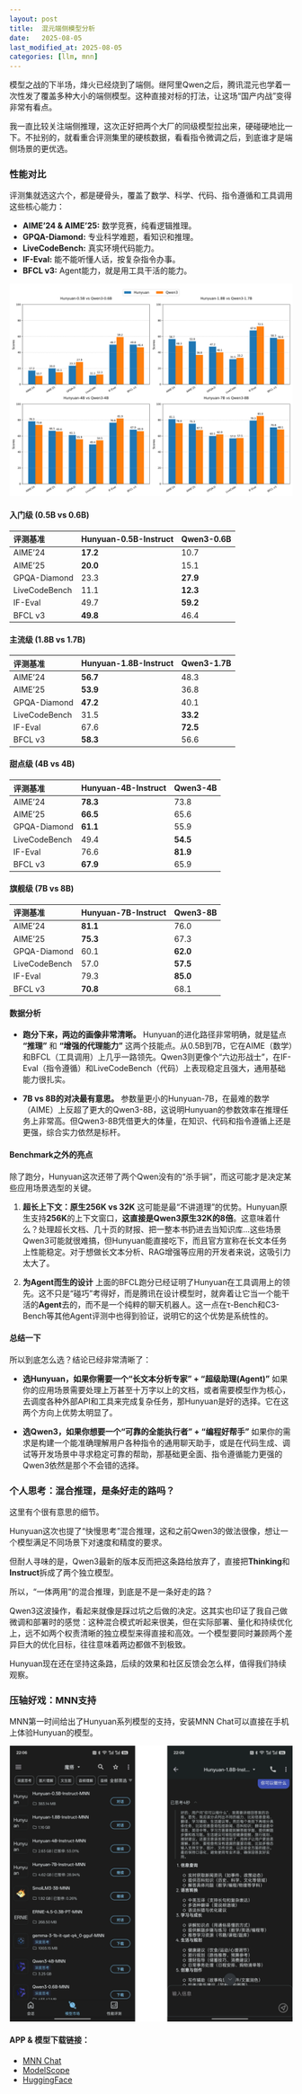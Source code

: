 ```yaml
---
layout: post
title:  混元端侧模型分析
date:   2025-08-05
last_modified_at: 2025-08-05
categories: [llm, mnn]
---
```


模型之战的下半场，烽火已经烧到了端侧。继阿里Qwen之后，腾讯混元也学着一次性发了覆盖多种大小的端侧模型。这种直接对标的打法，让这场“国产内战”变得非常有看点。

我一直比较关注端侧推理，这次正好把两个大厂的同级模型拉出来，硬碰硬地比一下。不扯别的，就看重合评测集里的硬核数据，看看指令微调之后，到底谁才是端侧场景的更优选。

### **性能对比**

评测集就选这六个，都是硬骨头，覆盖了数学、科学、代码、指令遵循和工具调用这些核心能力：
*   **AIME’24 & AIME’25:** 数学竞赛，纯看逻辑推理。
*   **GPQA-Diamond:** 专业科学难题，看知识和推理。
*   **LiveCodeBench:** 真实环境代码能力。
*   **IF-Eval:** 能不能听懂人话，按复杂指令办事。
*   **BFCL v3:** Agent能力，就是用工具干活的能力。

![](/assets/images/hunyuan/hunyuan_qwen3.png)

#### **入门级 (0.5B vs 0.6B)**

| **评测基准** | **Hunyuan-0.5B-Instruct** | **Qwen3-0.6B** |
| :--- | :--- | :--- |
| AIME’24 | **17.2** | 10.7 |
| AIME’25 | **20.0** | 15.1 |
| GPQA-Diamond | 23.3 | **27.9** |
| LiveCodeBench | 11.1 | **12.3** |
| IF-Eval | 49.7 | **59.2** |
| BFCL v3 | **49.8** | 46.4 |

#### **主流级 (1.8B vs 1.7B)**

| **评测基准** | **Hunyuan-1.8B-Instruct** | **Qwen3-1.7B** |
| :--- | :--- | :--- |
| AIME’24 | **56.7** | 48.3 |
| AIME’25 | **53.9** | 36.8 |
| GPQA-Diamond | **47.2** | 40.1 |
| LiveCodeBench | 31.5 | **33.2** |
| IF-Eval | 67.6 | **72.5** |
| BFCL v3 | **58.3** | 56.6 |

#### **甜点级 (4B vs 4B)**

| **评测基准** | **Hunyuan-4B-Instruct** | **Qwen3-4B** |
| :--- | :--- | :--- |
| AIME’24 | **78.3** | 73.8 |
| AIME’25 | **66.5** | 65.6 |
| GPQA-Diamond | **61.1** | 55.9 |
| LiveCodeBench | 49.4 | **54.5** |
| IF-Eval | 76.6 | **81.9** |
| BFCL v3 | **67.9** | 65.9 |

#### **旗舰级 (7B vs 8B)**

| **评测基准** | **Hunyuan-7B-Instruct** | **Qwen3-8B** |
| :--- | :--- | :--- |
| AIME’24 | **81.1** | 76.0 |
| AIME’25 | **75.3** | 67.3 |
| GPQA-Diamond | 60.1 | **62.0** |
| LiveCodeBench | 57.0 | **57.5** |
| IF-Eval | 79.3 | **85.0** |
| BFCL v3 | **70.8** | 68.1 |


#### **数据分析**

*   **跑分下来，两边的画像非常清晰。** Hunyuan的进化路径非常明确，就是猛点 **“推理”** 和 **“增强的代理能力”** 这两个技能点。从0.5B到7B，它在AIME（数学）和BFCL（工具调用）上几乎一路领先。Qwen3则更像个“六边形战士”，在IF-Eval（指令遵循）和LiveCodeBench（代码）上表现稳定且强大，通用基础能力很扎实。

*   **7B vs 8B的对决最有意思。** 参数量更小的Hunyuan-7B，在最难的数学（AIME）上反超了更大的Qwen3-8B，这说明Hunyuan的参数效率在推理任务上非常高。但Qwen3-8B凭借更大的体量，在知识、代码和指令遵循上还是更强，综合实力依然是标杆。

#### **Benchmark之外的亮点**

除了跑分，Hunyuan这次还带了两个Qwen没有的“杀手锏”，而这可能才是决定某些应用场景选型的关键。

1.  **超长上下文：原生256K vs 32K**
    这可能是最“不讲道理”的优势。Hunyuan原生支持**256K**的上下文窗口，**这直接是Qwen3原生32K的8倍**。这意味着什么？处理超长文档、几十页的财报、把一整本书扔进去当知识库...这些场景Qwen3可能就很难搞，但Hunyuan能直接吃下，而且官方宣称在长文本任务上性能稳定。对于想做长文本分析、RAG增强等应用的开发者来说，这吸引力太大了。

2.  **为Agent而生的设计**
    上面的BFCL跑分已经证明了Hunyuan在工具调用上的领先。这不只是“碰巧”考得好，而是腾讯在设计模型时，就奔着让它当一个能干活的**Agent**去的，而不是一个纯粹的聊天机器人。这一点在τ-Bench和C3-Bench等其他Agent评测中也得到验证，说明它的这个优势是系统性的。

#### **总结一下**

所以到底怎么选？结论已经非常清晰了：

*   **选Hunyuan，如果你需要一个“长文本分析专家” + “超级助理(Agent)”**
    如果你的应用场景需要处理上万甚至十万字以上的文档，或者需要模型作为核心，去调度各种外部API和工具来完成复杂任务，那Hunyuan是好的选择。它在这两个方向上优势太明显了。

*   **选Qwen3，如果你想要一个“可靠的全能执行者” + “编程好帮手”**
    如果你的需求是构建一个能准确理解用户各种指令的通用聊天助手，或是在代码生成、调试等开发场景中寻求稳定可靠的帮助，那基础更全面、指令遵循能力更强的Qwen3依然是那个不会错的选择。

### **个人思考：混合推理，是条好走的路吗？**

这里有个很有意思的细节。

Hunyuan这次也提了“快慢思考”混合推理，这和之前Qwen3的做法很像，想让一个模型满足不同场景下对速度和精度的要求。

但耐人寻味的是，Qwen3最新的版本反而把这条路给放弃了，直接把**Thinking**和**Instruct**拆成了两个独立模型。

所以，“一体两用”的混合推理，到底是不是一条好走的路？

Qwen3这波操作，看起来就像是踩过坑之后做的决定。这其实也印证了我自己做微调和部署时的感觉：这种混合模式听起来很美，但在实际部署、量化和持续优化上，远不如两个权责清晰的独立模型来得直接和高效。一个模型要同时兼顾两个差异巨大的优化目标，往往意味着两边都做不到极致。

Hunyuan现在还在坚持这条路，后续的效果和社区反馈会怎么样，值得我们持续观察。

### 压轴好戏：MNN支持
MNN第一时间给出了Hunyuan系列模型的支持，安装MNN Chat可以直接在手机上体验Hunyuan的模型。

![](/assets/images/hunyuan/mnnchat.png)

#### APP & 模型下载链接：
- [MNN Chat](https://play.google.com/store/apps/details?id=com.alibaba.mnnllm.android.release)
- [ModelScope](https://modelscope.cn/collections/Hunyuan-MNN-f088ac18d5db4a)
- [HuggingFace](https://huggingface.co/collections/taobao-mnn/hunyuan-mnn-68907bf27f4073975a8a8df6)